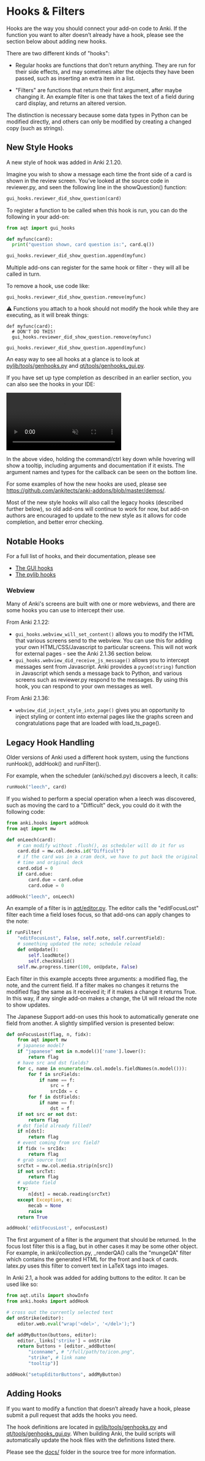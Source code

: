 # Hooks & Filters

<!-- toc -->

Hooks are the way you should connect your add-on code to Anki. If the
function you want to alter doesn’t already have a hook, please see the
section below about adding new hooks.

There are two different kinds of "hooks":

- Regular hooks are functions that don’t return anything. They are run
  for their side effects, and may sometimes alter the objects they
  have been passed, such as inserting an extra item in a list.

- "Filters" are functions that return their first argument, after
  maybe changing it. An example filter is one that takes the text of a
  field during card display, and returns an altered version.

The distinction is necessary because some data types in Python can be
modified directly, and others can only be modified by creating a changed
copy (such as strings).

## New Style Hooks

A new style of hook was added in Anki 2.1.20.

Imagine you wish to show a message each time the front side of a card is
shown in the review screen. You’ve looked at the source code in
reviewer.py, and seen the following line in the showQuestion() function:

```python
gui_hooks.reviewer_did_show_question(card)
```

To register a function to be called when this hook is run, you can do
the following in your add-on:

```python
from aqt import gui_hooks

def myfunc(card):
  print("question shown, card question is:", card.q())

gui_hooks.reviewer_did_show_question.append(myfunc)
```

Multiple add-ons can register for the same hook or filter - they will
all be called in turn.

To remove a hook, use code like:

```
gui_hooks.reviewer_did_show_question.remove(myfunc)
```

:warning: Functions you attach to a hook should not modify the hook while they are executing, as it will break things:

```
def myfunc(card):
  # DON'T DO THIS!
  gui_hooks.reviewer_did_show_question.remove(myfunc)

gui_hooks.reviewer_did_show_question.append(myfunc)
```

An easy way to see all hooks at a glance is to look at
[pylib/tools/genhooks.py](https://github.com/ankitects/anki/tree/main/pylib/tools/genhooks.py) and [qt/tools/genhooks_gui.py](https://github.com/ankitects/anki/blob/main/qt/tools/genhooks_gui.py).

If you have set up type completion as described in an earlier section,
you can also see the hooks in your IDE:

<video controls autoplay loop muted>
 <source src="../img/autocomplete.mp4" type="video/mp4">
</video>

In the above video, holding the command/ctrl key down while hovering
will show a tooltip, including arguments and documentation if it exists.
The argument names and types for the callback can be seen on the bottom
line.

For some examples of how the new hooks are used, please see
<https://github.com/ankitects/anki-addons/blob/master/demos/>.

Most of the new style hooks will also call the legacy hooks (described
further below), so old add-ons will continue to work for now, but add-on authors
are encouraged to update to the new style as it allows for code
completion, and better error checking.

## Notable Hooks

For a full list of hooks, and their documentation, please see

- [The GUI hooks](https://github.com/ankitects/anki/blob/master/qt/tools/genhooks_gui.py)
- [The pylib hooks](https://github.com/ankitects/anki/blob/master/pylib/tools/genhooks.py)

### Webview

Many of Anki's screens are built with one or more webviews, and there are
some hooks you can use to intercept their use.

From Anki 2.1.22:

- `gui_hooks.webview_will_set_content()` allows you to modify the HTML that
  various screens send to the webview. You can use this for adding your own
  HTML/CSS/Javascript to particular screens. This will not work for external
  pages - see the Anki 2.1.36 section below.
- `gui_hooks.webview_did_receive_js_message()` allows you to intercept
  messages sent from Javascript. Anki provides a `pycmd(string)` function in
  Javascript which sends a message back to Python, and various screens such as
  reviewer.py respond to the messages. By using this hook, you can respond
  to your own messages as well.

From Anki 2.1.36:

- `webview_did_inject_style_into_page()` gives you an opportunity to inject
  styling or content into external pages like the graphs screen and congratulations
  page that are loaded with load_ts_page().

## Legacy Hook Handling

Older versions of Anki used a different hook system, using the functions
runHook(), addHook() and runFilter().

For example, when the scheduler (anki/sched.py) discovers a leech, it
calls:

```python
runHook("leech", card)
```

If you wished to perform a special operation when a leech was
discovered, such as moving the card to a "Difficult" deck, you could do
it with the following code:

```python
from anki.hooks import addHook
from aqt import mw

def onLeech(card):
    # can modify without .flush(), as scheduler will do it for us
    card.did = mw.col.decks.id("Difficult")
    # if the card was in a cram deck, we have to put back the original due
    # time and original deck
    card.odid = 0
    if card.odue:
        card.due = card.odue
        card.odue = 0

addHook("leech", onLeech)
```

An example of a filter is in [aqt/editor.py](https://github.com/ankitects/anki/blob/main/qt/aqt/editor.py). The editor calls the
"editFocusLost" filter each time a field loses focus, so that add-ons
can apply changes to the note:

```python
if runFilter(
    "editFocusLost", False, self.note, self.currentField):
    # something updated the note; schedule reload
    def onUpdate():
        self.loadNote()
        self.checkValid()
    self.mw.progress.timer(100, onUpdate, False)
```

Each filter in this example accepts three arguments: a modified flag,
the note, and the current field. If a filter makes no changes it returns
the modified flag the same as it received it; if it makes a change it
returns True. In this way, if any single add-on makes a change, the UI
will reload the note to show updates.

The Japanese Support add-on uses this hook to automatically generate one
field from another. A slightly simplified version is presented below:

```python
def onFocusLost(flag, n, fidx):
    from aqt import mw
    # japanese model?
    if "japanese" not in n.model()['name'].lower():
        return flag
    # have src and dst fields?
    for c, name in enumerate(mw.col.models.fieldNames(n.model())):
        for f in srcFields:
            if name == f:
                src = f
                srcIdx = c
        for f in dstFields:
            if name == f:
                dst = f
    if not src or not dst:
        return flag
    # dst field already filled?
    if n[dst]:
        return flag
    # event coming from src field?
    if fidx != srcIdx:
        return flag
    # grab source text
    srcTxt = mw.col.media.strip(n[src])
    if not srcTxt:
        return flag
    # update field
    try:
        n[dst] = mecab.reading(srcTxt)
    except Exception, e:
        mecab = None
        raise
    return True

addHook('editFocusLost', onFocusLost)
```

The first argument of a filter is the argument that should be returned.
In the focus lost filter this is a flag, but in other cases it may be
some other object. For example, in anki/collection.py, \_renderQA()
calls the "mungeQA" filter which contains the generated HTML for the
front and back of cards. latex.py uses this filter to convert text in
LaTeX tags into images.

In Anki 2.1, a hook was added for adding buttons to the editor. It can
be used like so:

```python
from aqt.utils import showInfo
from anki.hooks import addHook

# cross out the currently selected text
def onStrike(editor):
    editor.web.eval("wrap('<del>', '</del>');")

def addMyButton(buttons, editor):
    editor._links['strike'] = onStrike
    return buttons + [editor._addButton(
        "iconname", # "/full/path/to/icon.png",
        "strike", # link name
        "tooltip")]

addHook("setupEditorButtons", addMyButton)
```

## Adding Hooks

If you want to modify a function that doesn’t already have a hook,
please submit a pull request that adds the hooks you need.

The hook definitions are located in [pylib/tools/genhooks.py](https://github.com/ankitects/anki/tree/main/pylib/tools/genhooks.py) and [qt/tools/genhooks_gui.py](https://github.com/ankitects/anki/blob/main/qt/tools/genhooks_gui.py).  When building Anki, the build scripts will
automatically update the hook files with the definitions listed there.

Please see the [docs/](https://github.com/ankitects/anki/tree/main/docs) folder in the source tree for more information.
